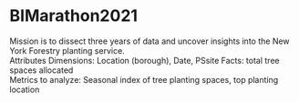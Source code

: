 # BIMarathon2021
Mission is to dissect three years of data and uncover insights into the New York Forestry planting service.
<br>Attributes
  Dimensions: Location (borough), Date, PSsite
  Facts: total tree spaces allocated </br>
Metrics to analyze: Seasonal index of tree planting spaces, top planting location 
